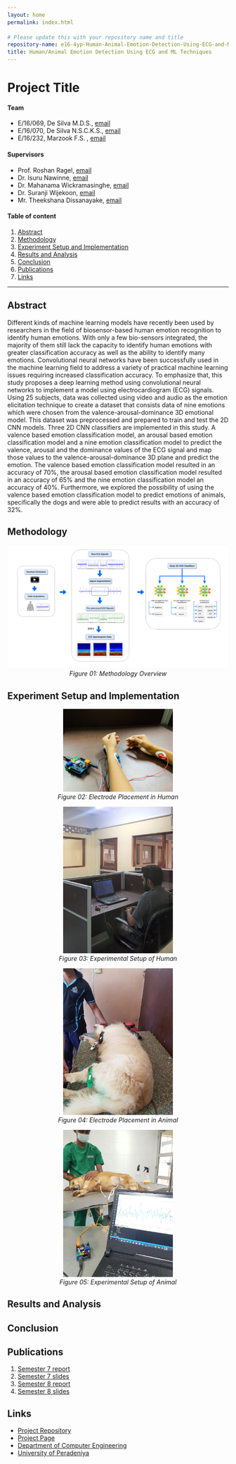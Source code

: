 ```yaml
---
layout: home
permalink: index.html

# Please update this with your repository name and title
repository-name: e16-4yp-Human-Animal-Emotion-Detection-Using-ECG-and-ML-Techniques
title: Human/Animal Emotion Detection Using ECG and ML Techniques
---
```


[comment]: # "This is the standard layout for the project, but you can clean this and use your own template"

# Project Title

#### Team

- E/16/069, De Silva M.D.S., [email](mailto:e16069@eng.pdn.ac.lk)
- E/16/070, De Silva N.S.C.K.S., [email](mailto:e16070@eng.pdn.ac.lk)
- E/16/232, Marzook F.S. , [email](e16232@eng.pdn.ac.lk)

#### Supervisors

- Prof. Roshan Ragel, [email](mailto:roshanr@eng.pdn.ac.lk)
- Dr. Isuru Nawinne, [email](mailto:isurunawinne@eng.pdn.ac.lk)
- Dr. Mahanama Wickramasinghe, [email](mailto:mahanamaw@eng.pdn.ac.lk)
- Dr. Suranji Wijekoon, [email](mailto:suranjisk@gmail.com)
- Mr. Theekshana Dissanayake, [email](mailto:theekshanadis@eng.pdn.ac.lk)

#### Table of content

1. [Abstract](#abstract)
3. [Methodology](#methodology)
4. [Experiment Setup and Implementation](#experiment-setup-and-implementation)
5. [Results and Analysis](#results-and-analysis)
6. [Conclusion](#conclusion)
7. [Publications](#publications)
8. [Links](#links)

---
## Abstract
Different kinds of machine learning models have recently been used by researchers in the field of biosensor-based human emotion recognition to identify human emotions. With only a few bio-sensors integrated, the majority of them still lack the capacity to identify human emotions with greater classification accuracy as well as the ability to identify many emotions. Convolutional neural networks have been successfully used in the machine learning field to address a variety of practical machine learning issues requiring increased classification accuracy. To emphasize that, this study proposes a deep learning method using convolutional neural networks to implement a model using electrocardiogram (ECG) signals.  Using 25 subjects, data was collected using video and audio as the emotion elicitation technique to create a dataset that consists data of nine emotions which were chosen from the valence-arousal-dominance 3D emotional model. This dataset was preprocessed and prepared to train and test the 2D CNN models. Three 2D CNN classifiers are implemented in this study. A valence based emotion classification model, an arousal based emotion classification model and a nine emotion classification model to predict the valence, arousal and the dominance values of the ECG signal and map those values to the valence-arousal-dominance 3D plane and predict the emotion. The valence based emotion classification model resulted in an accuracy of 70%, the arousal based emotion classification model resulted in an accuracy of 65% and the nine emotion classification model an accuracy of 40%.  Furthermore, we explored the possibility of using the valence based emotion classification model to predict emotions of animals, specifically the dogs and were able to predict results with an accuracy of 32%. 

[//]: # "##Related works"

## Methodology

<p align="center">
    <img src="./images/Methodology Overview.png"  width="1000" /><br />
    <span><i>Figure 01: Methodology Overview</i></span>
</p>

## Experiment Setup and Implementation
<p align="center">
    <img src="./images/Electrode Placement_Human.jpeg"  width="250" /><br />
    <span><i>Figure 02: Electrode Placement in Human</i></span>
</p>

<p align="center">
    <img src="./images/Experimental Setup_Human.jpg"  width="250" /><br />
    <span><i>Figure 03: Experimental Setup of Human</i></span>
</p>

<p align="center">
    <img src="./images/Electrode Placement_Animal.png"  width="250" /><br />
    <span><i>Figure 04: Electrode Placement in Animal</i></span>
</p>

<p align="center">
    <img src="./images/Experimental Setup_Animal.jpg"  width="250" /><br />
    <span><i>Figure 05: Experimental Setup of Animal</i></span>
</p>



## Results and Analysis

## Conclusion

## Publications
[//]: # "Note: Uncomment each once you uploaded the files to the repository"

1. [Semester 7 report](./Publications/Review%20Paper.pdf)
2. [Semester 7 slides](./Publications/Semester_7_Final_Evaluation_Slides.pdf)
3. [Semester 8 report](./)
4. [Semester 8 slides](./Publications/Semester_8_Final_Evaluation_Slides.pdf)
<!-- 5. Author 1, Author 2 and Author 3 "Research paper title" (2021). [PDF](./). -->

## Links

[//]: # ( NOTE: EDIT THIS LINKS WITH YOUR REPO DETAILS )

- [Project Repository](https://github.com/cepdnaclk/e16-4yp-Human-Animal-Emotion-Detection-Using-ECG-and-ML-Techniques)
- [Project Page](https://cepdnaclk.github.io/e16-4yp-Human-Animal-Emotion-Detection-Using-ECG-and-ML-Techniques/)
- [Department of Computer Engineering](http://www.ce.pdn.ac.lk/)
- [University of Peradeniya](https://eng.pdn.ac.lk/)

[//]: # "Please refer this to learn more about Markdown syntax"
[//]: # "https://github.com/adam-p/markdown-here/wiki/Markdown-Cheatsheet"
